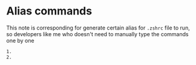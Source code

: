 # Alias commands

This note is corresponding for generate certain alias for `.zshrc` file to run, so developers like me who doesn't need to manually type the commands one by one

```bash
1. 
2. 
```